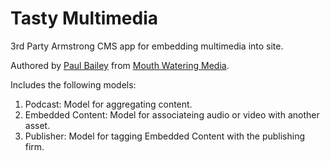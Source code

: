 Tasty Multimedia
=====================

3rd Party Armstrong CMS app for embedding multimedia into site.

Authored by [Paul Bailey](https://plus.google.com/u/0/111994399408696258069/about) 
from [Mouth Watering Media](http://mouthwateringmedia.com/).

Includes the following models:
1.  Podcast: Model for aggregating content.
2.  Embedded Content: Model for associateing audio or video with another asset.
3.  Publisher: Model for tagging Embedded Content with the publishing firm.
